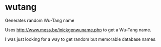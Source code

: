 wutang
======

Generates random Wu-Tang name

Uses http://www.mess.be/inickgenwuname.php to get a Wu-Tang name. 

I was just looking for a way to get random but memorable database names. 
